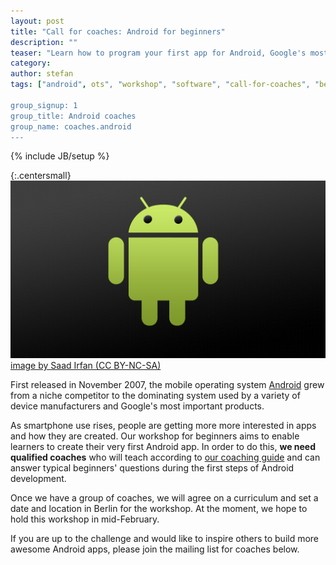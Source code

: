 ```yaml
---
layout: post
title: "Call for coaches: Android for beginners"
description: ""
teaser: "Learn how to program your first app for Android, Google's most successful mobile operating system"
category: 
author: stefan
tags: ["android", ots", "workshop", "software", "call-for-coaches", "berlin"]

group_signup: 1
group_title: Android coaches
group_name: coaches.android
---
```

{% include JB/setup %}

{:.centersmall}
![Android](/assets/content/2012-12-15-call-for-coaches-android/android-banner.jpg)
[image by Saad Irfan (CC BY-NC-SA)](http://www.flickr.com/photos/saadirfan/5168981298/)


First released in November 2007, the mobile operating system [Android](http://www.android.com/) grew from a niche competitor to the dominating system used by a variety of device manufacturers and Google's most important products.

As smartphone use rises, people are getting more more interested in apps and how they are created. Our workshop for beginners aims to enable learners to create their very first Android app. In order to do this, **we need qualified coaches** who will teach according to [our coaching guide](http://opentechschool.github.com/slides/presentations/coaching/) and can answer typical beginners' questions during the first steps of Android development.

Once we have a group of coaches, we will agree on a curriculum and set a date and location in Berlin for the workshop. At the moment, we hope to hold this workshop in mid-February.

If you are up to the challenge and would like to inspire others to build more awesome Android apps, please join the mailing list for coaches below.

<style>
.centersmall {
  text-align: center;
  font-size: small;
}
</style>
